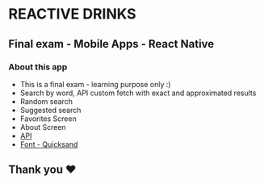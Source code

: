 # REACTIVE DRINKS

## Final exam - Mobile Apps - React Native

### About this app

- This is a final exam - learning purpose only :)
- Search by word, API custom fetch with exact and approximated results
- Random search
- Suggested search
- Favorites Screen
- About Screen
- [API](https://www.thecocktaildb.com/api.php)
- [Font - Quicksand](https://fonts.googleapis.com/css2?family=Quicksand:wght@300;400;500;600;700&display=swap)

## Thank you ♥
